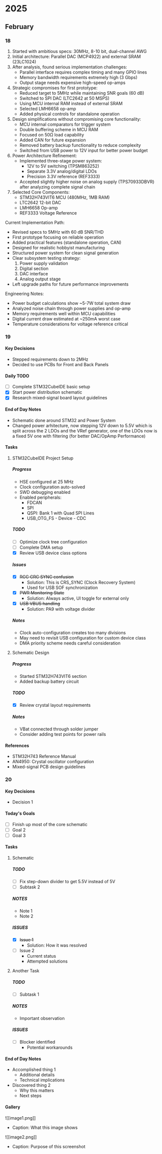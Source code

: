 # 2025
## February
### 18
1. Started with ambitious specs: 30MHz, 8-10 bit, dual-channel AWG
2. Initial architecture: Parallel DAC (MCP4922) and external SRAM (23LC1024)
3. After analysis, found serious implementation challenges:
    - Parallel interface requires complex timing and many GPIO lines
    - Memory bandwidth requirements extremely high (3 Gbps)
    - Output stage needs expensive high-speed op-amps
4. Strategic compromises for first prototype:
    - Reduced target to 5MHz while maintaining SNR goals (60 dB)
    - Switched to SPI DAC (LTC2642 at 50 MSPS)
    - Using MCU internal RAM instead of external SRAM
    - Selected LMH6658 op-amp 
    - Added physical controls for standalone operation
5. Design simplifications without compromising core functionality:
    - MCU internal comparators for trigger system
    - Double buffering scheme in MCU RAM
    - Focused on 50Ω load capability
    - Added CAN for future expansion
    - Removed battery backup functionality to reduce complexity
    - Switched from USB power to 12V input for better power budget
6. Power Architecture Refinement:
    - Implemented three-stage power system:
        - 12V to 5V switching (TPSM863252)
        - Separate 3.3V analog/digital LDOs
        - Precision 3.3V reference (REF3333)
    - Accepted slightly higher noise on analog supply (TPS70933DBVR) after analyzing complete signal chain
7. Selected Core Components:
    - STM32H743VIT6 MCU (480MHz, 1MB RAM)
    - LTC2642 12-bit DAC
    - LMH6658 Op-amp
    - REF3333 Voltage Reference

Current Implementation Path:

- Revised specs to 5MHz with 60 dB SNR/THD
- First prototype focusing on reliable operation
- Added practical features (standalone operation, CAN)
- Designed for realistic hobbyist manufacturing
- Structured power system for clean signal generation
- Clear subsystem testing strategy:
    1. Power supply validation
    2. Digital section
    3. DAC interface
    4. Analog output stage
- Left upgrade paths for future performance improvements

Engineering Notes:

- Power budget calculations show ~5-7W total system draw
- Analyzed noise chain through power supplies and op-amp
- Memory requirements well within MCU capabilities
- Digital current draw estimated at ~250mA worst case
- Temperature considerations for voltage reference critical
### 19

#### Key Decisions
- Stepped requirements down to 2MHz
- Decided to use PCBs for Front and Back Panels

#### Daily TODO

- [ ]  Complete STM32CubeIDE basic setup
- [x]  Start power distribution schematic
- [x]  Research mixed-signal board layout guidelines

#### End of Day Notes

- Schematic done around STM32 and Power System
- Changed power arhitecture, now stepping 12V down to 5.5V which is split across the 2 LDOs and the VRef generator, one of the LDOs now is a fixed 5V one with filtering (for better DAC/OpAmp Performance)
  

#### Tasks

1. STM32CubeIDE Project Setup
    
    ##### Progress
    
    - HSE configured at 25 MHz
    - Clock configuration auto-solved
    - SWD debugging enabled
    - Enabled peripherals:
        - FDCAN
        - SPI
        - QSPI: Bank 1 with Quad SPI Lines
        - USB_OTG_FS - Device - CDC
    
    ##### TODO
    
    - [ ]  Optimize clock tree configuration
    - [ ]  Complete DMA setup
    - [x]  Review USB device class options
    
    ##### Issues
    
    - [x]  ~~RCC CRC SYNC confusion~~
        - Solution: This is CRS_SYNC (Clock Recovery System)
        - Used for USB SOF synchronization
    - [x]  ~~PWR Monitoring State~~
        - Solution: Always active, UI toggle for external only
    - [x]  ~~USB VBUS handling~~
        - Solution: PA9 with voltage divider
    
    ##### Notes
    
    - Clock auto-configuration creates too many divisions
    - May need to revisit USB configuration for custom device class
    - DMA priority scheme needs careful consideration
2. Schematic Design
    
    ##### Progress
    
    - Started STM32H743VIT6 section
    - Added backup battery circuit
    
    ##### TODO
    
    - [x]  Review crystal layout requirements
    
    ##### Notes
    
    - VBat connected through solder jumper
    - Consider adding test points for power rails

#### References

- STM32H743 Reference Manual
- AN4950: Crystal oscillator configuration
- Mixed-signal PCB design guidelines
### 20

#### Key Decisions
- Decision 1

#### Today's Goals
- [ ] Finish up most of the core schematic
- [ ] Goal 2
- [ ] Goal 3

#### Tasks

1. Schematic
    ##### TODO
    - [ ] Fix step-down divider to get 5.5V instead of 5V
    - [ ] Subtask 2
    
    ##### NOTES
    - Note 1
    - Note 2
    
    ##### ISSUES
    - [x] ~~Issue 1~~
        - Solution: How it was resolved
    - [ ] Issue 2
        - Current status
        - Attempted solutions

2. Another Task
    ##### TODO
    - [ ] Subtask 1
    
    ##### NOTES
    - Important observation
    
    ##### ISSUES
    - [ ] Blocker identified
        - Potential workarounds

#### End of Day Notes
- Accomplished thing 1
    - Additional details
    - Technical implications
- Discovered thing 2
    - Why this matters
    - Next steps

#### Gallery
![[image1.png]]
- Caption: What this image shows

![[image2.png]]
- Caption: Purpose of this screenshot